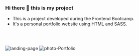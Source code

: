 ### Hi there 👋 this is my project

- This is a project developed during the Frontend Bootcamp.
- It's a personal portfolio website using HTML and SASS.

<br/>
<br/>

![landing-page](https://user-images.githubusercontent.com/73525263/164943661-0e2ce8d4-56b6-42f3-8ed2-934ababfebac.png)
![photo-Portfolio](https://user-images.githubusercontent.com/73525263/164943662-75253bc1-c0d1-4fe8-b137-8c8ef2d3270c.png)

